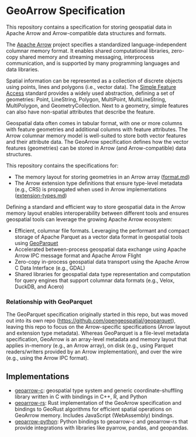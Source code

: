
# GeoArrow Specification

This repository contains a specification for storing geospatial data in Apache Arrow
and Arrow-compatible data structures and formats.

The [Apache Arrow](https://arrow.apache.org/) project specifies a standardized
language-independent columnar memory format. It enables shared computational libraries,
zero-copy shared memory and streaming messaging, interprocess communication, and is
supported by many programming languages and data libraries.

Spatial information can be represented as a collection of discrete objects using points,
lines and polygons (i.e., vector data). The
[Simple Feature Access](https://www.ogc.org/standards/sfa) standard provides a widely
used abstraction, defining a set of geometries: Point, LineString, Polygon, MultiPoint,
MultiLineString, MultiPolygon, and GeometryCollection. Next to a geometry, simple features
can also have non-spatial attributes that describe the feature.

Geospatial data often comes in tabular format, with one or more columns with
feature geometries and additional columns with feature attributes. The Arrow columnar
memory model is well-suited to store both vector features and
their attribute data. The GeoArrow specification defines how the vector features
(geometries) can be stored in Arrow (and Arrow-compatible) data structures.

This repository contains the specifications for:

- The memory layout for storing geometries in an Arrow array ([format.md](./format.md))
- The Arrow extension type definitions that ensure type-level metadata (e.g., CRS) is
  propagated when used in Arrow implementations ([extension-types.md](./extension-types.md))

Defining a standard and efficient way to store geospatial data in the Arrow memory
layout enables interoperability between different tools and ensures geospatial tools can
leverage the growing Apache Arrow ecosystem:

- Efficient, columnar file formats. Leveraging the performant and compact storage of
  Apache Parquet as a vector data format in geospatial tools using
  [GeoParquet](https://github.com/opengeospatial/geoparquet/)
- Accelerated between-process geospatial data exchange using Apache Arrow IPC message
  format and Apache Arrow Flight
- Zero-copy in-process geospatial data transport using the Apache Arrow C Data Interface
  (e.g., GDAL)
- Shared libraries for geospatial data type representation and computation for query
  engines that support columnar data formats (e.g., Velox, DuckDB, and Acero)

### Relationship with GeoParquet

The GeoParquet specification originally started in this repo, but was moved out into its
own repo (https://github.com/opengeospatial/geoparquet), leaving this repo to focus on
the Arrow-specific specifications (Arrow layout and extension type metadata). Whereas
GeoParquet is a file-level metadata specification, GeoArrow is an array-level metadata
and memory layout that applies in-memory (e.g., an Arrow array), on disk (e.g., using
Parquet readers/writers provided by an Arrow implementation), and over the wire (e.g.,
using the Arrow IPC format).

## Implementations

* [geoarrow-c](https://github.com/geoarrow/geoarrow-c): geospatial type system and
  generic coordinate-shuffling library written in C with bindings in C++, R, and Python
* [geoarrow-rs](https://github.com/geoarrow/geoarrow-rs/): Rust implementation of the
  GeoArrow specification and bindings to GeoRust algorithms for efficient spatial
  operations on GeoArrow memory. Includes JavaScript (WebAssembly) bindings.
* [geoarrow-python](https://github.com/geoarrow/geoarrow-python): Python bindings to geoarrow-c
  and geoarrow-rs that provide integrations with libraries like pyarrow, pandas, and
  geopandas.
